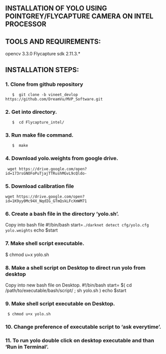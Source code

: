 ## INSTALLATION OF YOLO USING POINTGREY/FLYCAPTURE CAMERA ON INTEL PROCESSOR

## TOOLS AND REQUIREMENTS:
opencv 3.3.0
Flycapture sdk 2.11.3.*


## INSTALLATION STEPS:
### 1.  Clone from github repository
       $  git clone -b vineet_devlop https://github.com/DreamVu/MVP_Software.git 

### 2.  Get into directory.
       $  cd Flycapture_intel/

### 3.  Run make file command.
       $  make
### 4. Download yolo.weights from google drive. 
     wget https://drive.google.com/open?id=173rsGNOFoPuTjajTTRushMGvL9cQldo-

### 5. Download calibration file 
    wget https://drive.google.com/open?id=1K9yy0Mc94X_NqdIG_GTmQskLFcXmWM71

### 6.  Create  a bash file in the directory ‘yolo.sh’.
Copy into bash file
        	 #!/bin/bash
start=`./darknet detect cfg/yolo.cfg yolo.weights`
echo $start

### 7.   Make  shell script executable.
   $ chmod u+x yolo.sh

### 8.   Make a shell script on Desktop to direct run yolo from desktop
 Copy into new bash file on Desktop.
#!/bin/bash
        	start= $( cd  /path/to/executable/bash/script/   ; sh yolo.sh )
     	echo $start  
### 9.   Make  shell script executable on Desktop.
     $ chmod u+x yolo.sh

### 10.   Change preference of executable script to ‘ask everytime’.

### 11.  To run yolo double click on desktop executable and than ‘Run in Terminal’.
